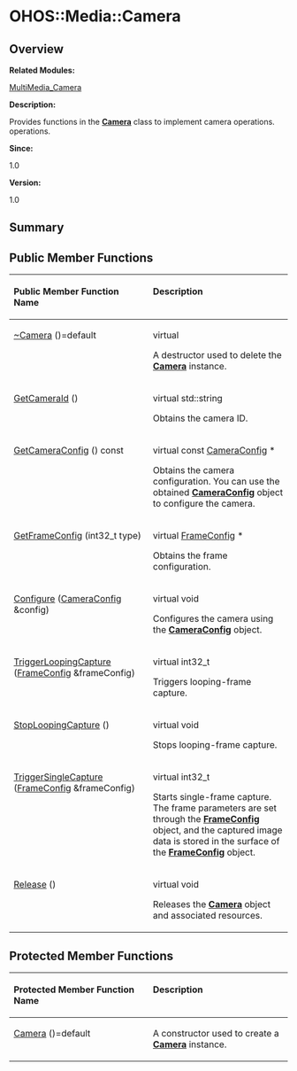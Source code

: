 # OHOS::Media::Camera<a name="EN-US_TOPIC_0000001055078149"></a>

## **Overview**<a name="section455850576084837"></a>

**Related Modules:**

[MultiMedia\_Camera](multimedia_camera.md)

**Description:**

Provides functions in the  **[Camera](ohos-media-camera.md)**  class to implement camera operations. operations. 

**Since:**

1.0

**Version:**

1.0

## **Summary**<a name="section693905067084837"></a>

## Public Member Functions<a name="pub-methods"></a>

<a name="table1534326397084837"></a>
<table><thead align="left"><tr id="row1212986860084837"><th class="cellrowborder" valign="top" width="50%" id="mcps1.1.3.1.1"><p id="p2122580763084837"><a name="p2122580763084837"></a><a name="p2122580763084837"></a>Public Member Function Name</p>
</th>
<th class="cellrowborder" valign="top" width="50%" id="mcps1.1.3.1.2"><p id="p1817490957084837"><a name="p1817490957084837"></a><a name="p1817490957084837"></a>Description</p>
</th>
</tr>
</thead>
<tbody><tr id="row1851377578084837"><td class="cellrowborder" valign="top" width="50%" headers="mcps1.1.3.1.1 "><p id="p570807519084837"><a name="p570807519084837"></a><a name="p570807519084837"></a><a href="multimedia_camera.md#gab24c0e4ca1e15bb2a481fb1550955611">~Camera</a> ()=default</p>
</td>
<td class="cellrowborder" valign="top" width="50%" headers="mcps1.1.3.1.2 "><p id="p1714813098084837"><a name="p1714813098084837"></a><a name="p1714813098084837"></a>virtual </p>
<p id="p1792733091084837"><a name="p1792733091084837"></a><a name="p1792733091084837"></a>A destructor used to delete the <strong id="b776008023084837"><a name="b776008023084837"></a><a name="b776008023084837"></a><a href="ohos-media-camera.md">Camera</a></strong> instance. </p>
</td>
</tr>
<tr id="row753751485084837"><td class="cellrowborder" valign="top" width="50%" headers="mcps1.1.3.1.1 "><p id="p1124650315084837"><a name="p1124650315084837"></a><a name="p1124650315084837"></a><a href="multimedia_camera.md#ga4b6fec3c9290e7d388147dcdd288b918">GetCameraId</a> ()</p>
</td>
<td class="cellrowborder" valign="top" width="50%" headers="mcps1.1.3.1.2 "><p id="p734845198084837"><a name="p734845198084837"></a><a name="p734845198084837"></a>virtual std::string </p>
<p id="p382935395084837"><a name="p382935395084837"></a><a name="p382935395084837"></a>Obtains the camera ID. </p>
</td>
</tr>
<tr id="row810391028084837"><td class="cellrowborder" valign="top" width="50%" headers="mcps1.1.3.1.1 "><p id="p1583135111084837"><a name="p1583135111084837"></a><a name="p1583135111084837"></a><a href="multimedia_camera.md#ga04cc021b827824d0363037b630326264">GetCameraConfig</a> () const</p>
</td>
<td class="cellrowborder" valign="top" width="50%" headers="mcps1.1.3.1.2 "><p id="p904752093084837"><a name="p904752093084837"></a><a name="p904752093084837"></a>virtual const <a href="ohos-media-cameraconfig.md">CameraConfig</a> * </p>
<p id="p876404331084837"><a name="p876404331084837"></a><a name="p876404331084837"></a>Obtains the camera configuration. You can use the obtained <strong id="b933516020084837"><a name="b933516020084837"></a><a name="b933516020084837"></a><a href="ohos-media-cameraconfig.md">CameraConfig</a></strong> object to configure the camera. </p>
</td>
</tr>
<tr id="row1708267102084837"><td class="cellrowborder" valign="top" width="50%" headers="mcps1.1.3.1.1 "><p id="p1563983965084837"><a name="p1563983965084837"></a><a name="p1563983965084837"></a><a href="multimedia_camera.md#ga4e3f97ac484b85cd221a996689a3de61">GetFrameConfig</a> (int32_t type)</p>
</td>
<td class="cellrowborder" valign="top" width="50%" headers="mcps1.1.3.1.2 "><p id="p1813904243084837"><a name="p1813904243084837"></a><a name="p1813904243084837"></a>virtual <a href="ohos-media-frameconfig.md">FrameConfig</a> * </p>
<p id="p550510690084837"><a name="p550510690084837"></a><a name="p550510690084837"></a>Obtains the frame configuration. </p>
</td>
</tr>
<tr id="row1008285181084837"><td class="cellrowborder" valign="top" width="50%" headers="mcps1.1.3.1.1 "><p id="p1639012422084837"><a name="p1639012422084837"></a><a name="p1639012422084837"></a><a href="multimedia_camera.md#ga5f240a74fefa168cbf94b4603b76ef7b">Configure</a> (<a href="ohos-media-cameraconfig.md">CameraConfig</a> &amp;config)</p>
</td>
<td class="cellrowborder" valign="top" width="50%" headers="mcps1.1.3.1.2 "><p id="p1159911130084837"><a name="p1159911130084837"></a><a name="p1159911130084837"></a>virtual void </p>
<p id="p1735959964084837"><a name="p1735959964084837"></a><a name="p1735959964084837"></a>Configures the camera using the <strong id="b42621797084837"><a name="b42621797084837"></a><a name="b42621797084837"></a><a href="ohos-media-cameraconfig.md">CameraConfig</a></strong> object. </p>
</td>
</tr>
<tr id="row63521441084837"><td class="cellrowborder" valign="top" width="50%" headers="mcps1.1.3.1.1 "><p id="p292416924084837"><a name="p292416924084837"></a><a name="p292416924084837"></a><a href="multimedia_camera.md#ga1cd68b1b385da5224dbfdb6993c5cf08">TriggerLoopingCapture</a> (<a href="ohos-media-frameconfig.md">FrameConfig</a> &amp;frameConfig)</p>
</td>
<td class="cellrowborder" valign="top" width="50%" headers="mcps1.1.3.1.2 "><p id="p630399138084837"><a name="p630399138084837"></a><a name="p630399138084837"></a>virtual int32_t </p>
<p id="p1636203630084837"><a name="p1636203630084837"></a><a name="p1636203630084837"></a>Triggers looping-frame capture. </p>
</td>
</tr>
<tr id="row1186007180084837"><td class="cellrowborder" valign="top" width="50%" headers="mcps1.1.3.1.1 "><p id="p271155847084837"><a name="p271155847084837"></a><a name="p271155847084837"></a><a href="multimedia_camera.md#ga564c26b845affb1dbe05d4d7982ed1ad">StopLoopingCapture</a> ()</p>
</td>
<td class="cellrowborder" valign="top" width="50%" headers="mcps1.1.3.1.2 "><p id="p1575040783084837"><a name="p1575040783084837"></a><a name="p1575040783084837"></a>virtual void </p>
<p id="p1521137653084837"><a name="p1521137653084837"></a><a name="p1521137653084837"></a>Stops looping-frame capture. </p>
</td>
</tr>
<tr id="row114011837084837"><td class="cellrowborder" valign="top" width="50%" headers="mcps1.1.3.1.1 "><p id="p488171572084837"><a name="p488171572084837"></a><a name="p488171572084837"></a><a href="multimedia_camera.md#gac05d783b1655fe505a4afa23496d7e84">TriggerSingleCapture</a> (<a href="ohos-media-frameconfig.md">FrameConfig</a> &amp;frameConfig)</p>
</td>
<td class="cellrowborder" valign="top" width="50%" headers="mcps1.1.3.1.2 "><p id="p2002552335084837"><a name="p2002552335084837"></a><a name="p2002552335084837"></a>virtual int32_t </p>
<p id="p1055588723084837"><a name="p1055588723084837"></a><a name="p1055588723084837"></a>Starts single-frame capture. The frame parameters are set through the <strong id="b581899579084837"><a name="b581899579084837"></a><a name="b581899579084837"></a><a href="ohos-media-frameconfig.md">FrameConfig</a></strong> object, and the captured image data is stored in the surface of the <strong id="b1098400045084837"><a name="b1098400045084837"></a><a name="b1098400045084837"></a><a href="ohos-media-frameconfig.md">FrameConfig</a></strong> object. </p>
</td>
</tr>
<tr id="row671673900084837"><td class="cellrowborder" valign="top" width="50%" headers="mcps1.1.3.1.1 "><p id="p1703725359084837"><a name="p1703725359084837"></a><a name="p1703725359084837"></a><a href="multimedia_camera.md#ga7986d17e54fe9cd77df9465287fa5643">Release</a> ()</p>
</td>
<td class="cellrowborder" valign="top" width="50%" headers="mcps1.1.3.1.2 "><p id="p39673563084837"><a name="p39673563084837"></a><a name="p39673563084837"></a>virtual void </p>
<p id="p1949066734084837"><a name="p1949066734084837"></a><a name="p1949066734084837"></a>Releases the <strong id="b205875486084837"><a name="b205875486084837"></a><a name="b205875486084837"></a><a href="ohos-media-camera.md">Camera</a></strong> object and associated resources. </p>
</td>
</tr>
</tbody>
</table>

## Protected Member Functions<a name="pro-methods"></a>

<a name="table1421329586084837"></a>
<table><thead align="left"><tr id="row1022501532084837"><th class="cellrowborder" valign="top" width="50%" id="mcps1.1.3.1.1"><p id="p1409017724084837"><a name="p1409017724084837"></a><a name="p1409017724084837"></a>Protected Member Function Name</p>
</th>
<th class="cellrowborder" valign="top" width="50%" id="mcps1.1.3.1.2"><p id="p108168340084837"><a name="p108168340084837"></a><a name="p108168340084837"></a>Description</p>
</th>
</tr>
</thead>
<tbody><tr id="row2124729560084837"><td class="cellrowborder" valign="top" width="50%" headers="mcps1.1.3.1.1 "><p id="p348110938084837"><a name="p348110938084837"></a><a name="p348110938084837"></a><a href="multimedia_camera.md#ga7df4eba3316a6fe7c623e420c0a295e5">Camera</a> ()=default</p>
</td>
<td class="cellrowborder" valign="top" width="50%" headers="mcps1.1.3.1.2 "><p id="p554468712084837"><a name="p554468712084837"></a><a name="p554468712084837"></a> </p>
<p id="p1775436573084837"><a name="p1775436573084837"></a><a name="p1775436573084837"></a>A constructor used to create a <strong id="b1800210354084837"><a name="b1800210354084837"></a><a name="b1800210354084837"></a><a href="ohos-media-camera.md">Camera</a></strong> instance. </p>
</td>
</tr>
</tbody>
</table>


